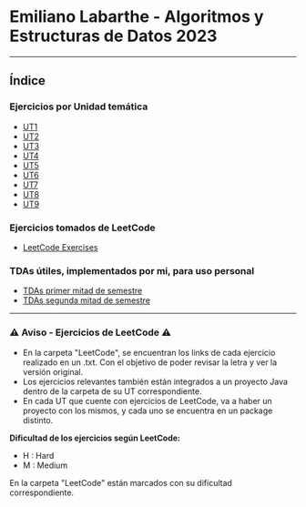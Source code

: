 # Emiliano Labarthe - Algoritmos y Estructuras de Datos 2023
----------
## Índice
### Ejercicios por Unidad temática
- [UT1](./UT1)
- [UT2](./UT2)
- [UT3](./UT3)
- [UT4](./UT4)
- [UT5](./UT5)
- [UT6](./UT6)
- [UT7](./UT7)
- [UT8](./UT8)
- [UT9](./UT9)

### Ejercicios tomados de LeetCode
- [LeetCode Exercises](./LeetCode)

### TDAs útiles, implementados por mi, para uso personal
- [TDAs primer mitad de semestre](./TDAsFirstHalf)
- [TDAs segunda mitad de semestre](./TDAsSecondHalf)
----------------------------------------
### :warning: Aviso - Ejercicios de LeetCode :warning:

- En la carpeta "LeetCode", se encuentran los links de cada ejercicio realizado en un .txt. Con el objetivo de poder revisar la letra y ver la versión original.
- Los ejercicios relevantes también están integrados a un proyecto Java dentro de la carpeta de su UT correspondiente.
- En cada UT que cuente con ejercicios de LeetCode, va a haber un proyecto con los mismos, y cada uno se encuentra en un package distinto.

**Dificultad de los ejercicios según LeetCode:**
- H : Hard
- M : Medium

En la carpeta "LeetCode" están marcados con su dificultad correspondiente.
